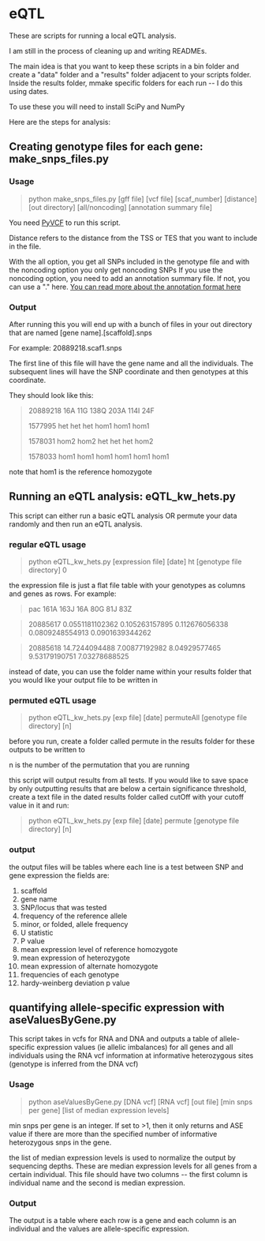 # eQTL

These are scripts for running a local eQTL analysis. 

I am still in the process of cleaning up and writing READMEs.

The main idea is that you want to keep these scripts in a bin folder and create a "data" folder and a "results" folder adjacent to your scripts folder. Inside the results folder, mmake specific folders for each run -- I do this using dates.

To use these you will need to install SciPy and NumPy

Here are the steps for analysis:
## Creating genotype files for each gene: make_snps_files.py

### Usage
> python make_snps_files.py [gff file] [vcf file] [scaf_number] [distance] [out directory] [all/noncoding] [annotation summary file]

You need [PyVCF](https://github.com/jamescasbon/PyVCF) to run this script.

Distance refers to the distance from the TSS or TES that you want to include in the file.

With the all option, you get all SNPs included in the genotype file and with the noncoding option you only get noncoding SNPs If you use the noncoding option, you need to add an annotation summary file. If not, you can use a "." here. [You can read more about the annotation format here](http://www.genomicconflict.com/wiki/index.php?title=Roberts_Annotations)

### Output
After running this  you will end up with a bunch of files in your out directory that are named [gene name].[scaffold].snps 

For example: 20889218.scaf1.snps

The first line of this file will have the gene name and all the individuals. The subsequent lines will have the SNP coordinate and then genotypes at this coordinate.

They should look like this:

>20889218	16A	11G	138Q	203A	114I	24F
>
>1577995	het	het	het	hom1	hom1	hom1
>
>1578031	hom2	hom2	het	het	het	hom2
>
>1578033	hom1	hom1	hom1	hom1	hom1	hom1

note that hom1 is the reference homozygote

## Running an eQTL analysis: eQTL_kw_hets.py

This script can either run a basic eQTL analysis OR permute your data randomly and then run an eQTL analysis.

### regular eQTL usage

> python eQTL_kw_hets.py [expression file] [date] ht [genotype file directory] 0

the expression file is just a flat file table with your genotypes as columns and genes as rows. For example:

>pac     161A    163J    16A     80G     81J     83Z

>20885617        0.0551181102362 0.105263157895  0.112676056338  0.0809248554913 0.0901639344262 

>20885618        14.7244094488   7.00877192982   8.04929577465   9.53179190751   7.03278688525   


instead of date, you can use the folder name within your results folder that you would like your output file to be written in

### permuted eQTL usage

> python eQTL_kw_hets.py [exp file] [date] permuteAll [genotype file directory] [n]

before you run, create a folder called permute in the results folder for these outputs to be written to

n is the number of the permutation that you are running 

this script will output results from all tests. If you would like to save space by only outputting results that are below a certain significance threshold, create a text file in the dated results folder called cutOff with your cutoff value in it and run:

> python eQTL_kw_hets.py [exp file] [date] permute [genotype file directory] [n]


### output

the output files will be tables where each line is a test between SNP and gene expression the fields are:

1. scaffold
2. gene name
3. SNP/locus that was tested
4. frequency of the reference allele
5. minor, or folded, allele frequency
6. U statistic
7. P value
8. mean expression level of reference homozygote
9. mean expression of heterozygote
10. mean expression of alternate homozygote
11. frequencies of each genotype
12. hardy-weinberg deviation p value



## quantifying allele-specific expression with aseValuesByGene.py

This script takes in vcfs for RNA and DNA and outputs a table of allele-specific expression values (ie allelic imbalances) for all genes and all individuals using the RNA vcf information at informative heterozygous sites (genotype is inferred from the DNA vcf)

### Usage
>python aseValuesByGene.py [DNA vcf] [RNA vcf] [out file] [min snps per gene] [list of median expression levels]

min snps per gene is an integer. If set to >1, then it only returns and ASE value if there are more than the specified number of informative heterozygous snps in the gene.

the list of median expression levels is used to normalize the output by sequencing depths. These are median expression levels for all genes from a certain individual. This file should have two columns -- the first column is individual name and the second is median expression.

### Output
The output is a table where each row is a gene and each column is an individual and the values are allele-specific expression. 


